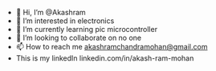 - 👋 Hi, I’m @Akashram
- 👀 I’m interested in electronics
- 🌱 I’m currently learning pic microcontroller
- 💞️ I’m looking to collaborate on no one
- 📫 How to reach me akashramchandramohan@gmail.com
- This is my linkedIn linkedin.com/in/akash-ram-mohan

<!---
Akashram/Akashram is a ✨ special ✨ repository because its `README.md` (this file) appears on your GitHub profile.
You can click the Preview link to take a look at your changes.
--->
